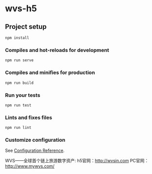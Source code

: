 # wvs-h5

## Project setup
```
npm install
```

### Compiles and hot-reloads for development
```
npm run serve
```

### Compiles and minifies for production
```
npm run build
```

### Run your tests
```
npm run test
```

### Lints and fixes files
```
npm run lint
```

### Customize configuration
See [Configuration Reference](https://cli.vuejs.org/config/).


WVS——全球首个链上旅游数字资产: h5官网：http://wvsin.com PC官网：http://www.mywvs.com/
